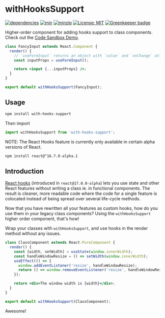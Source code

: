 # withHooksSupport

[![dependencies](https://img.shields.io/david/mDibyo/with-hooks-support.svg)](https://david-dm.org/mDibyo/with-hooks-support)
[![min](https://img.shields.io/bundlephobia/min/with-hooks-support.svg)](https://www.npmjs.com/package/with-hooks-support)
[![minzip](https://img.shields.io/bundlephobia/minzip/with-hooks-support.svg)](https://www.npmjs.com/package/with-hooks-support)
[![License: MIT](https://img.shields.io/badge/License-MIT-brightgreen.svg)](https://opensource.org/licenses/MIT)
[![Greenkeeper badge](https://badges.greenkeeper.io/mDibyo/with-hooks-support.svg)](https://greenkeeper.io/)

Higher-order component for adding hooks support to class components. Check out the
[Code Sandbox Demo](https://codesandbox.io/s/rj85ql72nq).

```jsx
class FancyInput extends React.Component {
  render() {
    // `useFormInput` returns an object with `value` and `onChange` attributes.
    const inputProps = useFormInput();

    return <input {...inputProps} />;
  }
}

export default withHooksSupport(FancyInput);
```

## Usage

```bash
npm install with-hooks-support
```

Then import
```js
import withHooksSupport from 'with-hooks-support';
```

NOTE: The React Hooks feature is currently only available in certain alpha versions of React.
```bash
npm install react@^16.7.0-alpha.1
```

## Introduction

[React hooks](https://reactjs.org/docs/hooks-intro.html) (introduced in `react@17.0.0-alpha`) lets you use
state and other React features without writing a class ie. in functional components. The result is cleaner,
more readable code where the code for a single feature is colocated instead of being spread over several
life-cycle methods.

Now that you have rewritten all your features as custom hooks, how do you use them in your legacy class components?
Using the `withHooksSupport` higher order component, that's how!

Wrap your classes with `withHooksSupport`, and use hooks in the render method without any issues.

```jsx
class ClassComponent extends React.PureComponent {
  render() {
    const [width, setWidth] = useState(window.innerWidth);
    const handleWindowResize = () => setWidth(window.innerWidth);
    useEffect(() => {
      window.addEventListener('resize', handleWindowResize);
      return () => window.removeEventListener('resize', handleWindowResize);
    });

    return <div>The window width is {width}</div>;
  }
}

export default withHooksSupport(ClassComponent);
```
Awesome!
